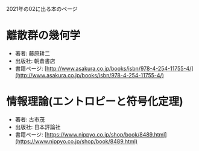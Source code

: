 2021年の02に出る本のページ


# 離散群の幾何学
* 著者: 藤原耕二
* 出版社: 朝倉書店
* 書籍ページ: [http://www.asakura.co.jp/books/isbn/978-4-254-11755-4/](http://www.asakura.co.jp/books/isbn/978-4-254-11755-4/)


# 情報理論(エントロピーと符号化定理)
* 著者: 古市茂
* 出版社: 日本評論社
* 書籍ページ: [https://www.nippyo.co.jp/shop/book/8489.html](https://www.nippyo.co.jp/shop/book/8489.html)
